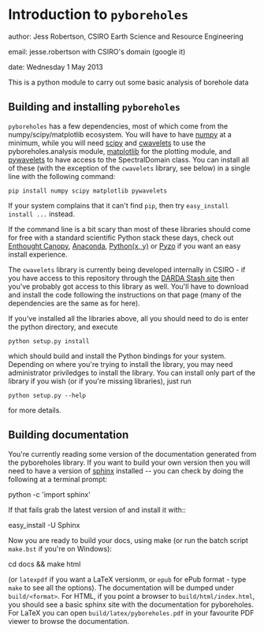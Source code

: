 Introduction to `pyboreholes`
==================================

author: Jess Robertson, CSIRO Earth Science and Resource Engineering

email: jesse.robertson with CSIRO's domain (google it)

date: Wednesday 1 May 2013

This is a python module to carry out some basic analysis of borehole data

Building and installing `pyboreholes`
-------------------------------------

`pyboreholes` has a few dependencies, most of which come from the numpy/scipy/matplotlib ecosystem. You will have to have [numpy][1] at a minimum, while you will need [scipy][2] and [cwavelets][3] to use the pyboreholes.analysis module, [matplotlib][4] for the plotting module, and [pywavelets][5] to have access to the SpectralDomain class. You can install all of these (with the exception of the `cwavelets` library, see below) in a single line with the following command:

    pip install numpy scipy matplotlib pywavelets

If your system complains that it can't find `pip`, then try `easy_install install ...` instead.

If the command line is a bit scary than most of these libraries should come for free with a standard scientific Python stack these days, check out [Enthought Canopy][6], [Anaconda][7], [Python(x, y)][8] or [Pyzo][11] if you want an easy install experience.

The `cwavelets` library is currently being developed internally in CSIRO - if you have access to this repository through the [DARDA Stash site][9] then you've probably got access to this library as well. You'll have to download and install the code following the instructions on that page (many of the dependencies are the same as for here).

If you've installed all the libraries above, all you should need to do is enter the python directory, and execute

    python setup.py install

which should build and install the Python bindings for your system. Depending on where you're trying to install the library, you may need administrator priviledges to install the library. You can install only part of the library if you wish (or if you're missing libraries), just run

    python setup.py --help

for more details.

Building documentation
----------------------

You're currently reading some version of the documentation generated from the pyboreholes library. If you want to build your own version then you will need to have a version of [sphinx][10] installed -- you can check by doing the following at a terminal prompt:

  python -c 'import sphinx'

If that fails grab the latest version of and install it with::

  easy_install -U Sphinx

Now you are ready to build your docs, using make (or run the batch script `make.bst` if you're on Windows):

  cd docs && make html

(or `latexpdf` if you want a LaTeX versionm, or `epub` for ePub format - type `make` to see all the options). The documentation will be dumped under `build/<format>`. For HTML, if you point a browser to `build/html/index.html`, you should see a basic sphinx site with the documentation for pyboreholes. For LaTeX you can open `build/latex/pyboreholes.pdf` in your favourite PDF viewer to browse the documentation.

[1]: http://numpy.org
[2]: http://scipy.org
[3]: https://stash.csiro.au/projects/DARDA/repos/cwavelets/browse
[4]: http://matplotlib.org
[5]: http://www.pybytes.com/pywavelets/
[6]: https://www.enthought.com/products/canopy/
[7]: https://store.continuum.io/cshop/anaconda/
[8]: https://code.google.com/p/pythonxy/
[9]: https://stash.csiro.au/projects/DARDA
[10]: http://sphinx.pocoo.org/
[11]: http://www.pyzo.org/